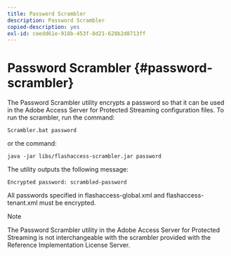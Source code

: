 ```yaml
---
title: Password Scrambler
description: Password Scrambler
copied-description: yes
exl-id: ceedd61e-918b-453f-8d21-628b2d8713ff
---
```

# Password Scrambler {#password-scrambler}

The Password Scrambler utility encrypts a password so that it can be used in the Adobe Access Server for Protected Streaming configuration files. To run the scrambler, run the command:

```
Scrambler.bat password 
```

or the command:

```
java -jar libs/flashaccess-scrambler.jar password  
```

The utility outputs the following message:

```
Encrypted password: scrambled-password 
```

All passwords specified in flashaccess-global.xml and flashaccess-tenant.xml must be encrypted.

>[!NOTE]
>
>The Password Scrambler utility in the Adobe Access Server for Protected Streaming is not interchangeable with the scrambler provided with the Reference Implementation License Server.
